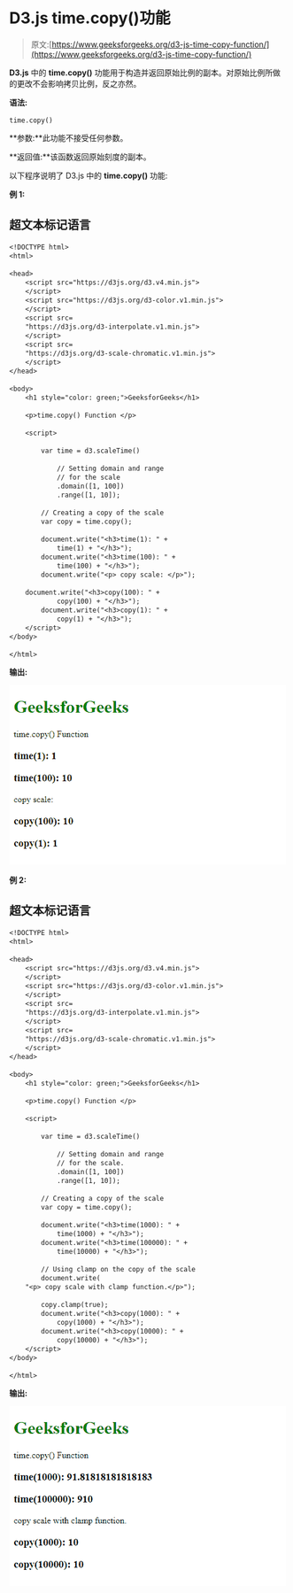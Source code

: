 # D3.js time.copy()功能

> 原文:[https://www.geeksforgeeks.org/d3-js-time-copy-function/](https://www.geeksforgeeks.org/d3-js-time-copy-function/)

**D3.js** 中的 **time.copy()** 功能用于构造并返回原始比例的副本。对原始比例所做的更改不会影响拷贝比例，反之亦然。

**语法:**

```
time.copy()
```

**参数:**此功能不接受任何参数。

**返回值:**该函数返回原始刻度的副本。

以下程序说明了 D3.js 中的 **time.copy()** 功能:

**例 1:**

## 超文本标记语言

```
<!DOCTYPE html>
<html>

<head>
    <script src="https://d3js.org/d3.v4.min.js">
    </script>
    <script src="https://d3js.org/d3-color.v1.min.js">
    </script>
    <script src=
    "https://d3js.org/d3-interpolate.v1.min.js">
    </script>
    <script src=
    "https://d3js.org/d3-scale-chromatic.v1.min.js">
    </script>
</head>

<body>
    <h1 style="color: green;">GeeksforGeeks</h1>

    <p>time.copy() Function </p>

    <script>

        var time = d3.scaleTime()

            // Setting domain and range
            // for the scale
            .domain([1, 100])
            .range([1, 10]);

        // Creating a copy of the scale
        var copy = time.copy();

        document.write("<h3>time(1): " +
            time(1) + "</h3>");
        document.write("<h3>time(100): " +
            time(100) + "</h3>");
        document.write("<p> copy scale: </p>");

    document.write("<h3>copy(100): " +
            copy(100) + "</h3>");
        document.write("<h3>copy(1): " +
            copy(1) + "</h3>");
    </script>
</body>

</html>
```

**输出:**

![](img/3302e54e263417c340d45aa61c14b4b4.png)

**例 2:**

## 超文本标记语言

```
<!DOCTYPE html>
<html>

<head>
    <script src="https://d3js.org/d3.v4.min.js">
    </script>
    <script src="https://d3js.org/d3-color.v1.min.js">
    </script>
    <script src=
    "https://d3js.org/d3-interpolate.v1.min.js">
    </script>
    <script src=
    "https://d3js.org/d3-scale-chromatic.v1.min.js">
    </script>
</head>

<body>
    <h1 style="color: green;">GeeksforGeeks</h1>

    <p>time.copy() Function </p>

    <script>

        var time = d3.scaleTime()

            // Setting domain and range
            // for the scale.
            .domain([1, 100])
            .range([1, 10]);

        // Creating a copy of the scale
        var copy = time.copy();

        document.write("<h3>time(1000): " +
            time(1000) + "</h3>");
        document.write("<h3>time(100000): " +
            time(10000) + "</h3>");

        // Using clamp on the copy of the scale
        document.write(
    "<p> copy scale with clamp function.</p>");

        copy.clamp(true);
        document.write("<h3>copy(1000): " +
            copy(1000) + "</h3>");
        document.write("<h3>copy(10000): " +
            copy(10000) + "</h3>");
    </script>
</body>

</html>
```

**输出:**

![](img/4bd2f0c87a18d43998f7e8d6204fd4b9.png)